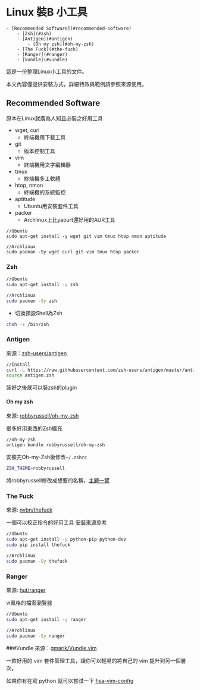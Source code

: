 Linux 裝B 小工具
===

<!-- TOC depth:6 withLinks:1 updateOnSave:1 -->
	- [Recommended Software](#recommended-software)
		- [Zsh](#zsh)
		- [Antigen](#antigen)
			- [Oh my zsh](#oh-my-zsh)
		- [The Fuck](#the-fuck)
		- [Ranger](#ranger)
		- [Vundle](#vundle)
<!-- /TOC -->

這是一份整理Linux小工具的文件。

本文內容僅提供安裝方式，詳細特效與範例請參照來源使用。

## Recommended Software
原本在Linux就廣為人知且必裝之好用工具

- wget, curl
  - 終端機用下載工具
- git
  - 版本控制工具
- vim
  - 終端機用文字編輯器
- tmux
  - 終端機多工軟體
- htop, nmon
  - 終端機的系統監控
- aptitude
  - Ubuntu用安裝套件工具
- packer
  - Archlinux上比yaourt還好用的AUR工具

```
//Ubuntu
sudo apt-get install -y wget git vim tmux htop nmon aptitude
```

```
//Archlinux
sudo pacman -Sy wget curl git vim tmux htop packer
```

### Zsh

```bash
//Ubuntu
sudo apt-get install -y zsh
```

```bash
//Archlinux
sudo pacman -Sy zsh
```

- 切換預設Shell為Zsh

```bash
chsh -s /bin/zsh
```


### Antigen
來源：[zsh-users/antigen](https://github.com/zsh-users/antigen)

```bash
//Install
curl -L https://raw.githubusercontent.com/zsh-users/antigen/master/antigen.zsh > antigen.zsh
source antigen.zsh
```

裝好之後就可以裝zsh的plugin
#### Oh my zsh
來源: [robbyrussell/oh-my-zsh](https://github.com/robbyrussell/oh-my-zsh)

很多好用東西的Zsh擴充

```bash
//oh-my-zsh
antigen bundle robbyrussell/oh-my-zsh
```

安裝完Oh-my-Zsh後修改`~/.zshrc`
```bash
ZSH_THEME=robbyrussell
```
將robbyrussell修改成想要的名稱，[主題一覽](https://github.com/robbyrussell/oh-my-zsh/wiki/themes)

### The Fuck
來源: [nvbn/thefuck](https://github.com/nvbn/thefuck)

一個可以校正指令的好用工具
[安裝來源參考](https://github.com/nvbn/thefuck/wiki/Installation)

```bash
//Ubuntu
sudo apt-get install -y python-pip python-dev
sudo pip install thefuck
```

```bash
//Archlinux
sudo pacman -Sy thefuck
```
### Ranger
來源: [hut/ranger](https://github.com/hut/ranger)

vi風格的檔案瀏覽器
```bash
//Ubuntu
sudo apt-get install -y ranger
```

```bash
//Archlinux
sudo pacman -Sy ranger
```

###Vundle
來源：[gmarik/Vundle.vim](https://github.com/gmarik/Vundle.vim)

一款好用的 vim 套件管理工具，讓你可以輕易的將自己的 vim 提升到另一個層次。

如果你有在寫 python 就可以嘗試一下 [fisa-vim-config](https://github.com/fisadev/fisa-vim-config)
